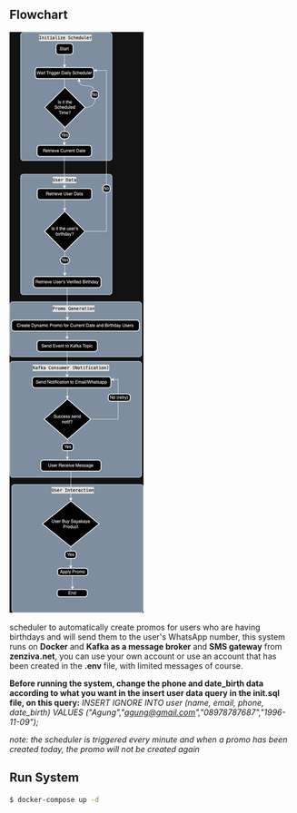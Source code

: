 ## Flowchart

![alt text](https://github.com/dedihartono801/promo-scheduler/blob/master/scheduler_flowchart.png)

scheduler to automatically create promos for users who are having birthdays and will send them to the user's WhatsApp number, this system runs on **Docker** and **Kafka as a message broker** and **SMS gateway** from **zenziva.net**, you can use your own account or use an account that has been created in the **.env** file, with limited messages of course.

**Before running the system, change the phone and date_birth data according to what you want in the insert user data query in the init.sql file, on this query:**
_INSERT IGNORE INTO user (name, email, phone, date_birth)
VALUES ("Agung","agung@gmail.com","08978787687","1996-11-09");_

_note: the scheduler is triggered every minute and when a promo has been created today, the promo will not be created again_

## Run System

```bash
$ docker-compose up -d
```
